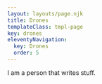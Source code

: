 ```yaml
---
layout: layouts/page.njk
title: Drones
templateClass: tmpl-page
key: drones
eleventyNavigation:
  key: Drones
  order: 5
---
```


I am a person that writes stuff.
